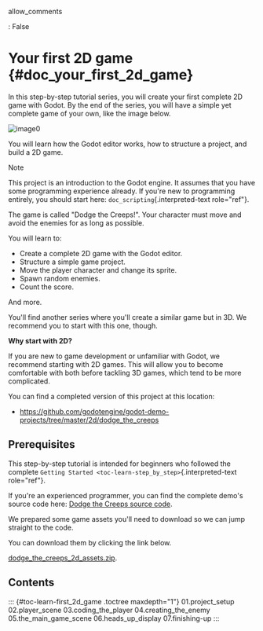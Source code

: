 allow_comments

:   False

# Your first 2D game {#doc_your_first_2d_game}

In this step-by-step tutorial series, you will create your first
complete 2D game with Godot. By the end of the series, you will have a
simple yet complete game of your own, like the image below.

![image0](img/dodge_preview.gif)

You will learn how the Godot editor works, how to structure a project,
and build a 2D game.

> [!NOTE]
> This project is an introduction to the Godot engine. It assumes that
> you have some programming experience already. If you\'re new to
> programming entirely, you should start here:
> `doc_scripting`{.interpreted-text role="ref"}.

The game is called \"Dodge the Creeps!\". Your character must move and
avoid the enemies for as long as possible.

You will learn to:

- Create a complete 2D game with the Godot editor.
- Structure a simple game project.
- Move the player character and change its sprite.
- Spawn random enemies.
- Count the score.

And more.

You\'ll find another series where you\'ll create a similar game but in
3D. We recommend you to start with this one, though.

**Why start with 2D?**

If you are new to game development or unfamiliar with Godot, we
recommend starting with 2D games. This will allow you to become
comfortable with both before tackling 3D games, which tend to be more
complicated.

You can find a completed version of this project at this location:

- <https://github.com/godotengine/godot-demo-projects/tree/master/2d/dodge_the_creeps>

## Prerequisites

This step-by-step tutorial is intended for beginners who followed the
complete `Getting Started <toc-learn-step_by_step>`{.interpreted-text
role="ref"}.

If you\'re an experienced programmer, you can find the complete demo\'s
source code here: [Dodge the Creeps source
code](https://github.com/godotengine/godot-demo-projects/tree/master/2d/dodge_the_creeps).

We prepared some game assets you\'ll need to download so we can jump
straight to the code.

You can download them by clicking the link below.

[dodge_the_creeps_2d_assets.zip](https://github.com/godotengine/godot-docs-project-starters/releases/download/latest-4.x/dodge_the_creeps_2d_assets.zip).

## Contents

::: {#toc-learn-first_2d_game .toctree maxdepth="1"}
01.project_setup 02.player_scene 03.coding_the_player
04.creating_the_enemy 05.the_main_game_scene 06.heads_up_display
07.finishing-up
:::

